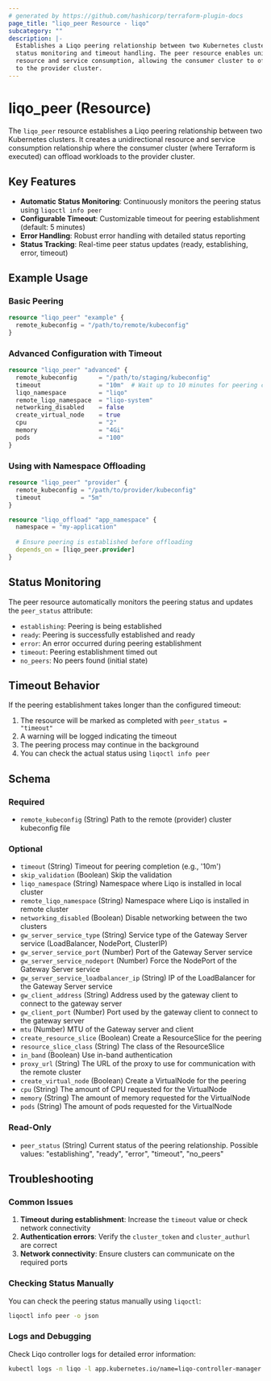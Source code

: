 ```yaml
---
# generated by https://github.com/hashicorp/terraform-plugin-docs
page_title: "liqo_peer Resource - liqo"
subcategory: ""
description: |-
  Establishes a Liqo peering relationship between two Kubernetes clusters with automatic
  status monitoring and timeout handling. The peer resource enables unidirectional
  resource and service consumption, allowing the consumer cluster to offload workloads
  to the provider cluster.
---
```


# liqo_peer (Resource)

The `liqo_peer` resource establishes a Liqo peering relationship between two Kubernetes clusters. It creates a unidirectional resource and service consumption relationship where the consumer cluster (where Terraform is executed) can offload workloads to the provider cluster.

## Key Features

- **Automatic Status Monitoring**: Continuously monitors the peering status using `liqoctl info peer`
- **Configurable Timeout**: Customizable timeout for peering establishment (default: 5 minutes)
- **Error Handling**: Robust error handling with detailed status reporting
- **Status Tracking**: Real-time peer status updates (ready, establishing, error, timeout)

## Example Usage

### Basic Peering

```terraform
resource "liqo_peer" "example" {
  remote_kubeconfig = "/path/to/remote/kubeconfig"
}
```

### Advanced Configuration with Timeout

```terraform
resource "liqo_peer" "advanced" {
  remote_kubeconfig      = "/path/to/staging/kubeconfig"
  timeout                = "10m"  # Wait up to 10 minutes for peering completion
  liqo_namespace         = "liqo"
  remote_liqo_namespace  = "liqo-system"
  networking_disabled    = false
  create_virtual_node    = true
  cpu                    = "2"
  memory                 = "4Gi"
  pods                   = "100"
}
```

### Using with Namespace Offloading

```terraform
resource "liqo_peer" "provider" {
  remote_kubeconfig = "/path/to/provider/kubeconfig"
  timeout           = "5m"
}

resource "liqo_offload" "app_namespace" {
  namespace = "my-application"
  
  # Ensure peering is established before offloading
  depends_on = [liqo_peer.provider]
}
```

## Status Monitoring

The peer resource automatically monitors the peering status and updates the `peer_status` attribute:

- `establishing`: Peering is being established
- `ready`: Peering is successfully established and ready
- `error`: An error occurred during peering establishment
- `timeout`: Peering establishment timed out
- `no_peers`: No peers found (initial state)

## Timeout Behavior

If the peering establishment takes longer than the configured timeout:

1. The resource will be marked as completed with `peer_status = "timeout"`
2. A warning will be logged indicating the timeout
3. The peering process may continue in the background
4. You can check the actual status using `liqoctl info peer`

<!-- schema generated by tfplugindocs -->
## Schema

### Required

- `remote_kubeconfig` (String) Path to the remote (provider) cluster kubeconfig file

### Optional

- `timeout` (String) Timeout for peering completion (e.g., '10m')
- `skip_validation` (Boolean) Skip the validation
- `liqo_namespace` (String) Namespace where Liqo is installed in local cluster
- `remote_liqo_namespace` (String) Namespace where Liqo is installed in remote cluster
- `networking_disabled` (Boolean) Disable networking between the two clusters
- `gw_server_service_type` (String) Service type of the Gateway Server service (LoadBalancer, NodePort, ClusterIP)
- `gw_server_service_port` (Number) Port of the Gateway Server service
- `gw_server_service_nodeport` (Number) Force the NodePort of the Gateway Server service
- `gw_server_service_loadbalancer_ip` (String) IP of the LoadBalancer for the Gateway Server service
- `gw_client_address` (String) Address used by the gateway client to connect to the gateway server
- `gw_client_port` (Number) Port used by the gateway client to connect to the gateway server
- `mtu` (Number) MTU of the Gateway server and client
- `create_resource_slice` (Boolean) Create a ResourceSlice for the peering
- `resource_slice_class` (String) The class of the ResourceSlice
- `in_band` (Boolean) Use in-band authentication
- `proxy_url` (String) The URL of the proxy to use for communication with the remote cluster
- `create_virtual_node` (Boolean) Create a VirtualNode for the peering
- `cpu` (String) The amount of CPU requested for the VirtualNode
- `memory` (String) The amount of memory requested for the VirtualNode
- `pods` (String) The amount of pods requested for the VirtualNode

### Read-Only

- `peer_status` (String) Current status of the peering relationship. Possible values: "establishing", "ready", "error", "timeout", "no_peers"

## Troubleshooting

### Common Issues

1. **Timeout during establishment**: Increase the `timeout` value or check network connectivity
2. **Authentication errors**: Verify the `cluster_token` and `cluster_authurl` are correct
3. **Network connectivity**: Ensure clusters can communicate on the required ports

### Checking Status Manually

You can check the peering status manually using `liqoctl`:

```bash
liqoctl info peer -o json
```

### Logs and Debugging

Check Liqo controller logs for detailed error information:

```bash
kubectl logs -n liqo -l app.kubernetes.io/name=liqo-controller-manager
```
